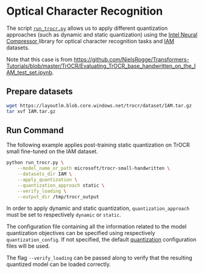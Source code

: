 <!---
Copyright 2020 The HuggingFace Team. All rights reserved.

Licensed under the Apache License, Version 2.0 (the "License");
you may not use this file except in compliance with the License.
You may obtain a copy of the License at

    http://www.apache.org/licenses/LICENSE-2.0

Unless required by applicable law or agreed to in writing, software
distributed under the License is distributed on an "AS IS" BASIS,
WITHOUT WARRANTIES OR CONDITIONS OF ANY KIND, either express or implied.
See the License for the specific language governing permissions and
limitations under the License.
-->

# Optical Character Recognition

The script [`run_trocr.py`](https://github.com/huggingface/optimum-intel/blob/main/examples/neural_compressor/optical-character-recognition/run_trocr.py)
allows us to apply different quantization approaches (such as dynamic and static quantization) 
using the [Intel Neural Compressor ](https://github.com/intel/neural-compressor) library for optical character recognition tasks and [IAM](https://fki.tic.heia-fr.ch/databases/iam-handwriting-database) datasets.

Note that this case is from https://github.com/NielsRogge/Transformers-Tutorials/blob/master/TrOCR/Evaluating_TrOCR_base_handwritten_on_the_IAM_test_set.ipynb.

## Prepare datasets
```bash
wget https://layoutlm.blob.core.windows.net/trocr/dataset/IAM.tar.gz
tar xvf IAM.tar.gz
```

## Run Command
The following example applies post-training static quantization on TrOCR small fine-tuned on the IAM dataset.
```bash
python run_trocr.py \
    --model_name_or_path microsoft/trocr-small-handwritten \
    --datasets_dir IAM \
    --apply_quantization \
    --quantization_approach static \
    --verify_loading \
    --output_dir /tmp/trocr_output
```

In order to apply dynamic and static quantization, `quantization_approach` must be set to 
respectively `dynamic` or `static`.

The configuration file containing all the information related to the model quantization objectives can be specified using respectively `quantization_config`. If not specified, the default
[quantization](https://github.com/huggingface/optimum-intel/blob/main/examples/neural_compressor/config/quantization.yml) configuration files will be used.

The flag `--verify_loading` can be passed along to verify that the resulting quantized model can be loaded correctly.
